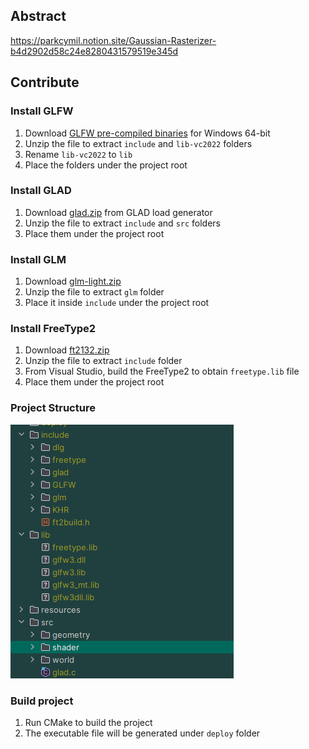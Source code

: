 ## Abstract
https://parkcymil.notion.site/Gaussian-Rasterizer-b4d2902d58c24e8280431579519e345d

## Contribute
### Install GLFW
1. Download [GLFW pre-compiled binaries](https://www.glfw.org/download.html) for Windows 64-bit
2. Unzip the file to extract `include` and `lib-vc2022` folders
3. Rename `lib-vc2022` to `lib`
4. Place the folders under the project root

### Install GLAD
1. Download [glad.zip](https://glad.dav1d.de/#language=c&specification=gl&api=gl%3D3.3&api=gles1%3Dnone&api=gles2%3Dnone&api=glsc2%3Dnone&profile=core&loader=on) from GLAD load generator
2. Unzip the file to extract `include` and `src` folders
3. Place them under the project root

### Install GLM
1. Download [glm-light.zip](https://github.com/g-truc/glm/releases)
2. Unzip the file to extract `glm` folder
3. Place it inside `include` under the project root

### Install FreeType2
1. Download [ft2132.zip](https://sourceforge.net/projects/freetype/files/freetype2/2.13.2/)
2. Unzip the file to extract `include` folder
3. From Visual Studio, build the FreeType2 to obtain `freetype.lib` file
4. Place them under the project root

### Project Structure
![img.png](resources/img.png)

### Build project
1. Run CMake to build the project
2. The executable file will be generated under `deploy` folder
